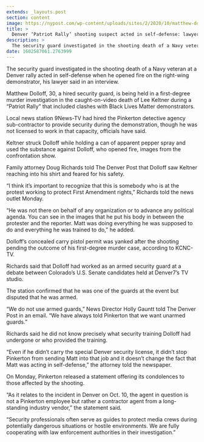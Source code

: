 ```yaml
--- 
extends: _layouts.post 
section: content 
image: https://nypost.com/wp-content/uploads/sites/2/2020/10/matthew-dolloff-1.jpg?quality=90&strip=all&w=1200 
title: > 
  Denver ‘Patriot Rally’ shooting suspect acted in self-defense: lawyer 
description: > 
  The security guard investigated in the shooting death of a Navy veteran at a Denver rally acted in self-defense when he opened fire on the right-wing demonstrator, his lawyer said in an interview.Matthew Dolloff, 30, a hired security guard, is being held in a first-degree murder investigation in the caught-on-video death of Lee Keltner during a “Patriot Rally” that included clashes with Black Lives Matter demonstrators.Family attorney Doug Richards told The Denver Post that Dolloff saw Keltner reaching into his shirt and feared for his safety.Richards said that Dolloff had worked as an armed security guard at a debate between Colorado’s U.S. Senate candidates held at Denver7’s TV studio.“We do not use armed guards,” News Director Holly Gauntt told The Denver Post in an email. 
date: 1602587061.2763999 
--- 
```

The security guard investigated in the shooting death of a Navy veteran at a Denver rally acted in self-defense when he opened fire on the right-wing demonstrator, his lawyer said in an interview.

Matthew Dolloff, 30, a hired security guard, is being held in a first-degree murder investigation in the caught-on-video death of Lee Keltner during a “Patriot Rally” that included clashes with Black Lives Matter demonstrators.

Local news station 9News-TV had hired the Pinkerton detective agency sub-contractor to provide security during the demonstration, though he was not licensed to work in that capacity, officials have said.

Keltner struck Dolloff while holding a can of apparent pepper spray and used the substance against Dolloff, who opened fire, images from the confrontation show.

Family attorney Doug Richards told The Denver Post that Dolloff saw Keltner reaching into his shirt and feared for his safety.

“I think it’s important to recognize that this is somebody who is at the protest working to protect First Amendment rights,” Richards told the news outlet Monday.

“He was not there on behalf of any organization or to advance any political agenda. You can see in the images that he put his body in between the protester and the reporter. Matt was doing everything he was supposed to do and everything he was trained to do,” he added.

Dolloff’s concealed carry pistol permit was yanked after the shooting pending the outcome of his first-degree murder case, according to KCNC-TV.

Richards said that Dolloff had worked as an armed security guard at a debate between Colorado’s U.S. Senate candidates held at Denver7’s TV studio.

The station confirmed that he was one of the guards at the event but disputed that he was armed.

“We do not use armed guards,” News Director Holly Gauntt told The Denver Post in an email. “We have always told Pinkerton that we want unarmed guards.”

Richards said he did not know precisely what security training Dolloff had undergone or who provided the training.

“Even if he didn’t carry the special Denver security license, it didn’t stop Pinkerton from sending Matt into that job and it doesn’t change the fact that Matt was acting in self-defense,” the attorney told the newspaper.

On Monday, Pinkerton released a statement offering its condolences to those affected by the shooting.

“As it relates to the incident in Denver on Oct. 10, the agent in question is not a Pinkerton employee but rather a contractor agent from a long-standing industry vendor,” the statement said.

“Security professionals often serve as guides to protect media crews during potentially dangerous situations or hostile environments. We are fully cooperating with law enforcement authorities in their investigation.”
